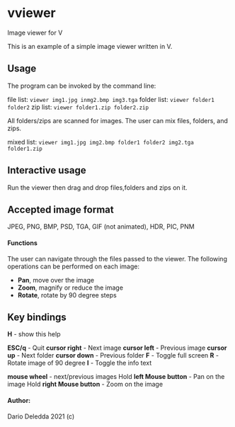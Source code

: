 # vviewer
Image viewer for V

This is an example of a simple image viewer written in V.

## Usage

The program can be invoked by the command line:

file list: `viewer img1.jpg inmg2.bmp img3.tga`
folder list: `viewer folder1 folder2`
zip list: `viewer folder1.zip folder2.zip`

All folders/zips are scanned for images.
The user can mix files, folders, and zips.

mixed list: `viewer img1.jpg img2.bmp folder1 folder2 img2.tga folder1.zip` 

## Interactive usage

Run the viewer then drag and drop files,folders and zips on it.

## Accepted image format

JPEG, PNG, BMP, PSD, TGA, GIF (not animated), HDR, PIC, PNM

#### Functions
The user can navigate through the files passed to the viewer.
The following operations can be performed on each image:

- **Pan**, move over the image
- **Zoom**, magnify or reduce the image
- **Rotate**, rotate by 90 degree steps

## Key bindings		

**H** - show this help

**ESC/q** - Quit
**cursor right**  - Next image
**cursor  left**  - Previous image
**cursor  up**    - Next folder
**cursor  down**  - Previous folder
**F** - Toggle full screen
**R** - Rotate image of 90 degree
**I** - Toggle the info text

**mouse wheel** - next/previous images
Hold **left  Mouse button** - Pan on the image
Hold  **right Mouse button** - Zoom on the image

#### Author:

Dario Deledda 2021 (c)